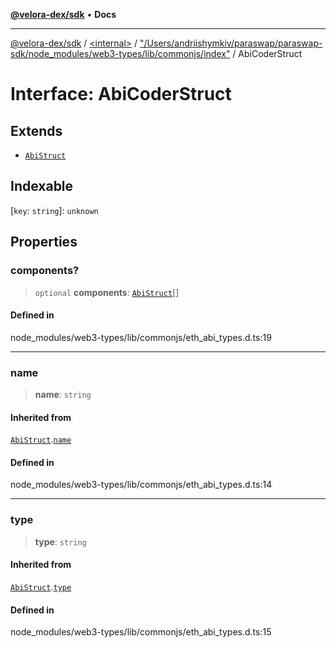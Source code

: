 [**@velora-dex/sdk**](../../../../README.md) • **Docs**

***

[@velora-dex/sdk](../../../../globals.md) / [\<internal\>](../../../README.md) / ["/Users/andriishymkiv/paraswap/paraswap-sdk/node\_modules/web3-types/lib/commonjs/index"](../README.md) / AbiCoderStruct

# Interface: AbiCoderStruct

## Extends

- [`AbiStruct`](AbiStruct.md)

## Indexable

 \[`key`: `string`\]: `unknown`

## Properties

### components?

> `optional` **components**: [`AbiStruct`](AbiStruct.md)[]

#### Defined in

node\_modules/web3-types/lib/commonjs/eth\_abi\_types.d.ts:19

***

### name

> **name**: `string`

#### Inherited from

[`AbiStruct`](AbiStruct.md).[`name`](AbiStruct.md#name)

#### Defined in

node\_modules/web3-types/lib/commonjs/eth\_abi\_types.d.ts:14

***

### type

> **type**: `string`

#### Inherited from

[`AbiStruct`](AbiStruct.md).[`type`](AbiStruct.md#type)

#### Defined in

node\_modules/web3-types/lib/commonjs/eth\_abi\_types.d.ts:15
